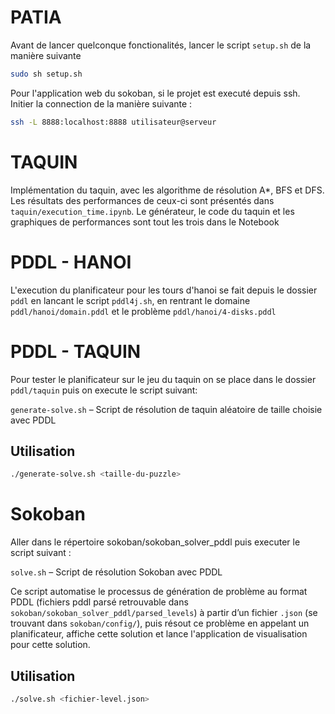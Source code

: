 # PATIA

Avant de lancer quelconque fonctionalités, lancer le script `setup.sh` de la manière suivante
```bash
sudo sh setup.sh
```
Pour l'application web du sokoban, si le projet est executé depuis ssh. Initier la connection de la manière suivante : 
```bash
ssh -L 8888:localhost:8888 utilisateur@serveur
```

# TAQUIN

Implémentation du taquin, avec les algorithme de résolution A*, BFS et DFS. Les résultats des performances de ceux-ci sont présentés dans `taquin/execution_time.ipynb`. Le générateur, le code du taquin et les graphiques de performances sont tout les trois dans le Notebook

# PDDL - HANOI

L'execution du planificateur pour les tours d'hanoi se fait depuis le dossier `pddl` en lancant le script `pddl4j.sh`, en rentrant le domaine `pddl/hanoi/domain.pddl` et le problème `pddl/hanoi/4-disks.pddl`

# PDDL - TAQUIN

Pour tester le planificateur sur le jeu du taquin on se place dans le dossier `pddl/taquin` puis on execute le script suivant:

`generate-solve.sh` – Script de résolution de taquin aléatoire de taille choisie avec PDDL
## Utilisation

```bash
./generate-solve.sh <taille-du-puzzle>
```

# Sokoban

Aller dans le répertoire sokoban/sokoban_solver_pddl puis executer le script suivant :

`solve.sh` – Script de résolution Sokoban avec PDDL

Ce script automatise le processus de génération de problème au format PDDL (fichiers pddl parsé retrouvable dans `sokoban/sokoban_solver_pddl/parsed_levels`) à partir d’un fichier `.json` (se trouvant dans `sokoban/config/`), puis résout ce problème en appelant un planificateur, affiche cette solution et lance l'application de visualisation pour cette solution.

## Utilisation

```bash
./solve.sh <fichier-level.json>
